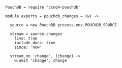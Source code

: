     PouchDB = require 'ccnq4-pouchdb'

    module.exports = pouchdb_changes = (w) ->

      source = new PouchDB process.env.POUCHDB_SOURCE

      stream = source.changes
        live: true
        include_docs: true
        since: 'now'

      stream.on 'change', (change) ->
        w.emit 'change', change
